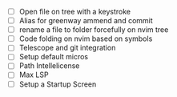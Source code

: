 - [ ] Open file on tree with a keystroke
- [ ] Alias for greenway ammend and commit
- [ ] rename a file to folder forcefully on nvim tree
- [ ] Code folding on nvim based on symbols
- [ ] Telescope and git integration
- [ ] Setup default micros
- [ ] Path Intellelicense
- [ ] Max LSP
- [ ] Setup a Startup Screen
